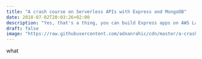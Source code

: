 ```yaml
---
title: "A crash course on Serverless APIs with Express and MongoDB"
date: 2018-07-02T20:03:26+02:00
description: "Yes, that's a thing, you can build Express apps on AWS Lambda. Amazing, I know! And yes, you can use MongoDB without batting an eye!"
draft: false
image: "https://raw.githubusercontent.com/adnanrahic/cdn/master/a-crash-course-on-serverless-apis-with-express-and-mongodb/crash-cover.jpg"
---
```


what